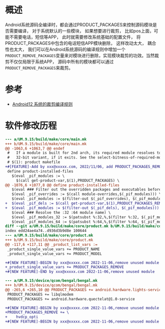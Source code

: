 # 概述

Android系统源码全编译时，都会通过PRODUCT_PACKAGES来控制源码模块是否需要编译， 对于系统默认的一些模块， 如果想要进行裁剪， 比如pos上面，可能不需要电话，短信等APP， 此时就需要修改系统基础的配置文件， 将PRODUCT_PACKAGES中包含的电话短信APP模块删除， 这样改动太大， 耦合性也太大， 我们可以在Android系统源码的编译规则中增加一个`PRODUCT_REMOVE_PACKAGES`变量来对模块进行删除，实现模块裁剪的功效。当然裁剪不仅仅局限于系统APP， 源码中所有的模块都可以通过`PRODUCT_REMOVE_PACKAGES`来裁剪。

# 参考

* [Android12 系统的裁剪编译规则](https://blog.csdn.net/ldswfun/article/details/119783255)

# 软件修改历程

```diff
--- a/UM.9.15/build/make/core/main.mk
+++ b/UM.9.15/build/make/core/main.mk
@@ -1063,6 +1063,7 @@ endef
 #   If a module is built for 2nd arch, its required module resolves to
 #   32-bit variant, if it exits. See the select-bitness-of-required-modules definition.
 # $(1): product makefile
+#[FEATURE]-Add by xxx@xxxxx.com, 2022/11/06, add PRODUCT_PACKAGES_REMOVE for delete unuse package
 define product-installed-files
   $(eval _pif_modules := \
     $(call get-product-var,$(1),PRODUCT_PACKAGES) \
@@ -1076,6 +1077,8 @@ define product-installed-files
   $(eval ### Filter out the overridden packages and executables before doing expansion) \
   $(eval _pif_overrides := $(call module-overrides,$(_pif_modules))) \
   $(eval _pif_modules := $(filter-out $(_pif_overrides), $(_pif_modules))) \
+  $(eval _pif_dels := $(call get-product-var,$(1),PRODUCT_PACKAGES_REMOVE)) \
+  $(eval _pif_modules := $(filter-out $(_pif_dels), $(_pif_modules))) \
   $(eval ### Resolve the :32 :64 module name) \
   $(eval _pif_modules_32 := $(patsubst %:32,%,$(filter %:32, $(_pif_modules)))) \
   $(eval _pif_modules_64 := $(patsubst %:64,%,$(filter %:64, $(_pif_modules)))) \
diff --git a/UM.9.15/build/make/core/product.mk b/UM.9.15/build/make/core/product.mk
index edd24ae4a74..d936d3b9d8e 100644
--- a/UM.9.15/build/make/core/product.mk
+++ b/UM.9.15/build/make/core/product.mk
@@ -117,6 +117,11 @@ _product_list_vars :=
 _product_single_value_vars += PRODUCT_NAME
 _product_single_value_vars += PRODUCT_MODEL

+#[NEW FEATURE]-BEGIN by xxx@xxxxx.com 2022-11-06,remove unused module
+_product_single_value_vars += PRODUCT_PACKAGES_REMOVE
+#[NEW FEATURE]-END by xxx@xxxxx.com 2022-11-06,remove unused module

--- a/UM.9.15/device/qcom/bengal/bengal.mk
+++ b/UM.9.15/device/qcom/bengal/bengal.mk
@@ -265,6 +265,10 @@ PRODUCT_PACKAGES += android.hardware.lights-service.qti
 PRODUCT_PACKAGES += libqlmodem
 PRODUCT_PACKAGES += android.hardware.quectelat@1.0-service

+#[NEW FEATURE]-BEGIN by xxx@xxxxx.com 2022-11-06,remove unused module
+PRODUCT_PACKAGES_REMOVE += \
+    hvdcp_opti
+#[NEW FEATURE]-BEGIN by xxx@xxxxx.com 2022-11-06,remove unused module
```